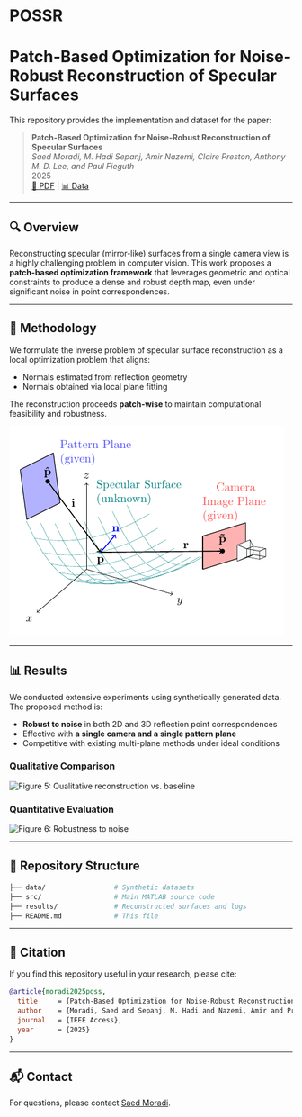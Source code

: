 # POSSR
# Patch-Based Optimization for Noise-Robust Reconstruction of Specular Surfaces

This repository provides the implementation and dataset for the paper:

> **Patch-Based Optimization for Noise-Robust Reconstruction of Specular Surfaces**  
> *Saed Moradi, M. Hadi Sepanj, Amir Nazemi, Claire Preston, Anthony M. D. Lee, and Paul Fieguth*  
>  2025  
> [📄 PDF]() | [📊 Data](https://github.com/moradisaed/POSSR/blob/main/reconstruction/threePlaneData4X.mat)

---

## 🔍 Overview

Reconstructing specular (mirror-like) surfaces from a single camera view is a highly challenging problem in computer vision. This work proposes a **patch-based optimization framework** that leverages geometric and optical constraints to produce a dense and robust depth map, even under significant noise in point correspondences.

---

## 🔧 Methodology

We formulate the inverse problem of specular surface reconstruction as a local optimization problem that aligns:

- Normals estimated from reflection geometry
- Normals obtained via local plane fitting

The reconstruction proceeds **patch-wise** to maintain computational feasibility and robustness.

![Surface geometry and reflection overview](https://github.com/moradisaed/POSSR/blob/main/ProblemFormulation.png)

---

## 📊 Results

We conducted extensive experiments using synthetically generated data. The proposed method is:

- **Robust to noise** in both 2D and 3D reflection point correspondences
- Effective with **a single camera and a single pattern plane**
- Competitive with existing multi-plane methods under ideal conditions

### Qualitative Comparison

![Figure 5: Qualitative reconstruction vs. baseline](fig5.png)

### Quantitative Evaluation

![Figure 6: Robustness to noise](fig6.png)

---

## 📂 Repository Structure

```bash
├── data/                 # Synthetic datasets
├── src/                  # Main MATLAB source code
├── results/              # Reconstructed surfaces and logs
├── README.md             # This file
```

---

## 📌 Citation

If you find this repository useful in your research, please cite:

```bibtex
@article{moradi2025poss,
  title     = {Patch-Based Optimization for Noise-Robust Reconstruction of Specular Surfaces},
  author    = {Moradi, Saed and Sepanj, M. Hadi and Nazemi, Amir and Preston, Claire and Lee, Anthony M. D. and Fieguth, Paul},
  journal   = {IEEE Access},
  year      = {2025}
}
```

---

## 📬 Contact

For questions, please contact [Saed Moradi](mailto:saed.moradi@uwaterloo.ca).
